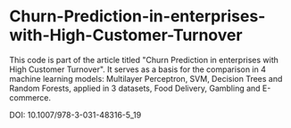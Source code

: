 # Churn-Prediction-in-enterprises-with-High-Customer-Turnover

This code is part of the article titled "Churn Prediction in enterprises with High Customer Turnover". It serves as a basis for the comparison in 4 machine learning models: Multilayer Perceptron, SVM, Decision Trees and Random Forests, applied in 3 datasets, Food Delivery, Gambling and E-commerce.

DOI: 10.1007/978-3-031-48316-5_19

